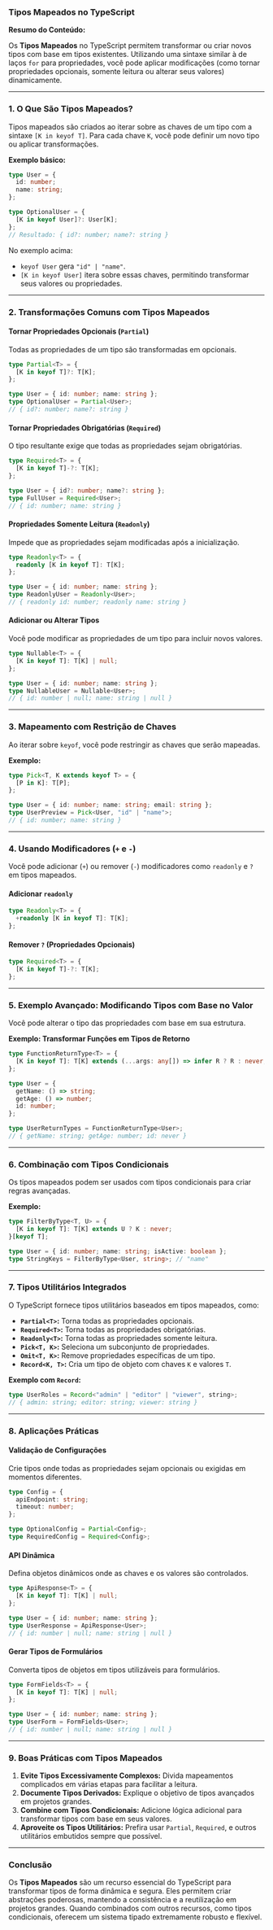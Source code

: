 ### Tipos Mapeados no TypeScript

**Resumo do Conteúdo:**

Os **Tipos Mapeados** no TypeScript permitem transformar ou criar novos tipos com base em tipos existentes. Utilizando uma sintaxe similar à de laços `for` para propriedades, você pode aplicar modificações (como tornar propriedades opcionais, somente leitura ou alterar seus valores) dinamicamente.

---

### 1. **O Que São Tipos Mapeados?**

Tipos mapeados são criados ao iterar sobre as chaves de um tipo com a sintaxe `[K in keyof T]`. Para cada chave `K`, você pode definir um novo tipo ou aplicar transformações.

**Exemplo básico:**
```typescript
type User = {
  id: number;
  name: string;
};

type OptionalUser = {
  [K in keyof User]?: User[K];
};
// Resultado: { id?: number; name?: string }
```

No exemplo acima:
- `keyof User` gera `"id" | "name"`.
- `[K in keyof User]` itera sobre essas chaves, permitindo transformar seus valores ou propriedades.

---

### 2. **Transformações Comuns com Tipos Mapeados**

#### **Tornar Propriedades Opcionais (`Partial`)**
Todas as propriedades de um tipo são transformadas em opcionais.
```typescript
type Partial<T> = {
  [K in keyof T]?: T[K];
};

type User = { id: number; name: string };
type OptionalUser = Partial<User>;
// { id?: number; name?: string }
```

#### **Tornar Propriedades Obrigatórias (`Required`)**
O tipo resultante exige que todas as propriedades sejam obrigatórias.
```typescript
type Required<T> = {
  [K in keyof T]-?: T[K];
};

type User = { id?: number; name?: string };
type FullUser = Required<User>;
// { id: number; name: string }
```

#### **Propriedades Somente Leitura (`Readonly`)**
Impede que as propriedades sejam modificadas após a inicialização.
```typescript
type Readonly<T> = {
  readonly [K in keyof T]: T[K];
};

type User = { id: number; name: string };
type ReadonlyUser = Readonly<User>;
// { readonly id: number; readonly name: string }
```

#### **Adicionar ou Alterar Tipos**
Você pode modificar as propriedades de um tipo para incluir novos valores.
```typescript
type Nullable<T> = {
  [K in keyof T]: T[K] | null;
};

type User = { id: number; name: string };
type NullableUser = Nullable<User>;
// { id: number | null; name: string | null }
```

---

### 3. **Mapeamento com Restrição de Chaves**

Ao iterar sobre `keyof`, você pode restringir as chaves que serão mapeadas.

**Exemplo:**
```typescript
type Pick<T, K extends keyof T> = {
  [P in K]: T[P];
};

type User = { id: number; name: string; email: string };
type UserPreview = Pick<User, "id" | "name">;
// { id: number; name: string }
```

---

### 4. **Usando Modificadores (`+` e `-`)**

Você pode adicionar (`+`) ou remover (`-`) modificadores como `readonly` e `?` em tipos mapeados.

#### **Adicionar `readonly`**
```typescript
type Readonly<T> = {
  +readonly [K in keyof T]: T[K];
};
```

#### **Remover `?` (Propriedades Opcionais)**
```typescript
type Required<T> = {
  [K in keyof T]-?: T[K];
};
```

---

### 5. **Exemplo Avançado: Modificando Tipos com Base no Valor**

Você pode alterar o tipo das propriedades com base em sua estrutura.

**Exemplo: Transformar Funções em Tipos de Retorno**
```typescript
type FunctionReturnType<T> = {
  [K in keyof T]: T[K] extends (...args: any[]) => infer R ? R : never;
};

type User = {
  getName: () => string;
  getAge: () => number;
  id: number;
};

type UserReturnTypes = FunctionReturnType<User>;
// { getName: string; getAge: number; id: never }
```

---

### 6. **Combinação com Tipos Condicionais**

Os tipos mapeados podem ser usados com tipos condicionais para criar regras avançadas.

**Exemplo:**
```typescript
type FilterByType<T, U> = {
  [K in keyof T]: T[K] extends U ? K : never;
}[keyof T];

type User = { id: number; name: string; isActive: boolean };
type StringKeys = FilterByType<User, string>; // "name"
```

---

### 7. **Tipos Utilitários Integrados**

O TypeScript fornece tipos utilitários baseados em tipos mapeados, como:

- **`Partial<T>`:** Torna todas as propriedades opcionais.
- **`Required<T>`:** Torna todas as propriedades obrigatórias.
- **`Readonly<T>`:** Torna todas as propriedades somente leitura.
- **`Pick<T, K>`:** Seleciona um subconjunto de propriedades.
- **`Omit<T, K>`:** Remove propriedades específicas de um tipo.
- **`Record<K, T>`:** Cria um tipo de objeto com chaves `K` e valores `T`.

**Exemplo com `Record`:**
```typescript
type UserRoles = Record<"admin" | "editor" | "viewer", string>;
// { admin: string; editor: string; viewer: string }
```

---

### 8. **Aplicações Práticas**

#### **Validação de Configurações**
Crie tipos onde todas as propriedades sejam opcionais ou exigidas em momentos diferentes.
```typescript
type Config = {
  apiEndpoint: string;
  timeout: number;
};

type OptionalConfig = Partial<Config>;
type RequiredConfig = Required<Config>;
```

#### **API Dinâmica**
Defina objetos dinâmicos onde as chaves e os valores são controlados.
```typescript
type ApiResponse<T> = {
  [K in keyof T]: T[K] | null;
};

type User = { id: number; name: string };
type UserResponse = ApiResponse<User>;
// { id: number | null; name: string | null }
```

#### **Gerar Tipos de Formulários**
Converta tipos de objetos em tipos utilizáveis para formulários.
```typescript
type FormFields<T> = {
  [K in keyof T]: T[K] | null;
};

type User = { id: number; name: string };
type UserForm = FormFields<User>;
// { id: number | null; name: string | null }
```

---

### 9. **Boas Práticas com Tipos Mapeados**

1. **Evite Tipos Excessivamente Complexos:** Divida mapeamentos complicados em várias etapas para facilitar a leitura.
2. **Documente Tipos Derivados:** Explique o objetivo de tipos avançados em projetos grandes.
3. **Combine com Tipos Condicionais:** Adicione lógica adicional para transformar tipos com base em seus valores.
4. **Aproveite os Tipos Utilitários:** Prefira usar `Partial`, `Required`, e outros utilitários embutidos sempre que possível.

---

### Conclusão

Os **Tipos Mapeados** são um recurso essencial do TypeScript para transformar tipos de forma dinâmica e segura. Eles permitem criar abstrações poderosas, mantendo a consistência e a reutilização em projetos grandes. Quando combinados com outros recursos, como tipos condicionais, oferecem um sistema tipado extremamente robusto e flexível.